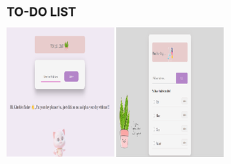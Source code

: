 # TO-DO LIST
<img src="Screenshot (110).png" width ="250px" height="300px">
<img src="Screenshot (111).png" width ="250px" height="300px">
